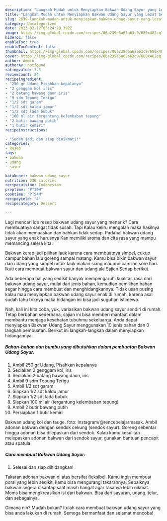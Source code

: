 ```yaml
---
description: "Langkah Mudah untuk Menyiapkan Bakwan Udang Sayur yang Lezat Sekali, Buat Buka Puasa Sempurna"
title: "Langkah Mudah untuk Menyiapkan Bakwan Udang Sayur yang Lezat Sekali, Buat Buka Puasa Sempurna"
slug: 2639-langkah-mudah-untuk-menyiapkan-bakwan-udang-sayur-yang-lezat-sekali-buat-buka-puasa-sempurna
category: Uncategorized
date: 2023-02-12T05:24:28.392Z
image: https://img-global.cpcdn.com/recipes/06a239e6a62a63c9/680x482cq70/bakwan-udang-sayur-foto-resep-utama.jpg
hideToc: false
enableToc: true
enableTocContent: false
thumbnail: https://img-global.cpcdn.com/recipes/06a239e6a62a63c9/680x482cq70/bakwan-udang-sayur-foto-resep-utama.jpg
cover: https://img-global.cpcdn.com/recipes/06a239e6a62a63c9/680x482cq70/bakwan-udang-sayur-foto-resep-utama.jpg
author: Admin
authorAv: notfound
ratingvalue: 3.5
reviewcount: 24
recipeingredient:
- "250 gr Udang Pisahkan kepalanya"
- "2 genggam kol iris"
- "2 batang bawang daun iris"
- "9 sdm Tepung Terigu"
- "1/2 sdt garam"
- "1/2 sdt kaldu jamur"
- "1/2 sdt lada bubuk"
- "100 ml air tergantung kelembaban tepung"
- "2 butir bawang putih"
- "1 butir kemiri"
recipeinstructions:

- "Sudah jadi dan siap dinikmati!"
categories:
- Resep
tags:
- bakwan
- udang
- sayur

katakunci: bakwan udang sayur 
nutrition: 236 calories
recipecuisine: Indonesian
preptime: "PT39M"
cooktime: "PT54M"
recipeyield: "4"
recipecategory: Dessert

---
```



Lagi mencari ide resep bakwan udang sayur yang menarik? Cara membuatnya sangat tidak susah. Tapi Kalau keliru mengolah maka hasilnya tidak akan memuaskan dan bahkan tidak sedap. Padahal bakwan udang sayur yang enak harusnya Kan memiliki aroma dan cita rasa yang mampu memancing selera kita.


Bakwan kerap jadi pilihan lauk karena cara membuatnya simpel, cukup campur bahan lalu goreng sampai matang. Kamu bisa bikin bakwan sayur dan udang yang simpel untuk lauk makan siang maupun camilan sore hari. Ikuti cara membuat bakwan sayur dan udang ala Sajian Sedap berikut.

Ada beberapa hal yang sedikit banyak mempengaruhi kualitas rasa dari bakwan udang sayur, mulai dari jenis bahan, kemudian pemilihan bahan segar hingga cara membuat dan menghidangkannya. Tidak usah pusing kalau mau menyiapkan bakwan udang sayur enak di rumah, karena asal sudah tahu triknya maka hidangan ini bisa jadi suguhan istimewa.


Nah, kali ini kita coba, yuk, variasikan bakwan udang sayur sendiri di rumah. Tetap berbahan sederhana, sajian ini bisa memberi manfaat dalam membantu menjaga kesehatan tubuhmu sekeluarga. Anda dapat menyiapkan Bakwan Udang Sayur menggunakan 10 jenis bahan dan 0 langkah pembuatan. Berikut ini langkah-langkah dalam menyiapkan hidangannya.

<!--inarticleads1-->

##### Bahan-bahan dan bumbu yang dibutuhkan dalam pembuatan Bakwan Udang Sayur:

1. Ambil 250 gr Udang, Pisahkan kepalanya
1. Sediakan 2 genggam kol, iris
1. Sediakan 2 batang bawang daun, iris
1. Ambil 9 sdm Tepung Terigu
1. Ambil 1/2 sdt garam
1. Siapkan 1/2 sdt kaldu jamur
1. Siapkan 1/2 sdt lada bubuk
1. Siapkan 100 ml air (tergantung kelembaban tepung)
1. Ambil 2 butir bawang putih
1. Persiapkan 1 butir kemiri


Bakwan udang kol dan tauge. foto: Instagram/@rencebelajarmasak. Ambil adonan bakwan dengan sendok cekung (sendok sayur). Goreng sebentar hingga adonan bisa dilepaskan dari sendok. Kalau kamu kesulitan melepaskan adonan bakwan dari sendok sayur, gunakan bantuan pencapit atau spatula. 

<!--inarticleads2-->

##### Cara membuat Bakwan Udang Sayur:


1. Selesai dan siap dihidangkan!

Takaran adonan bakwan di atas bersifat fleksibel. Kamu ingin membuat porsi yang lebih sedikit, kamu bisa mengurangi takarannya. Sebaiknya bakwan segera disantap saat masih hangat agar rasanya lebih nikmat. Moms bisa mengkreasikan isi dari bakwan. Bisa dari sayuran, udang, telur, dan sebagainya. 

Gimana nih? Mudah bukan? Itulah cara membuat bakwan udang sayur yang bisa anda lakukan di rumah. Semoga bermanfaat dan selamat mencoba!

